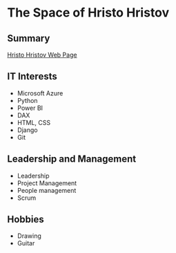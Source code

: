 # The Space of Hristo Hristov

## Summary

[Hristo Hristov Web Page](http://hmhristov.com)

## IT Interests

- Microsoft Azure
- Python
- Power BI
- DAX
- HTML, CSS
- Django
- Git

## Leadership and Management

- Leadership
- Project Management
- People management
- Scrum

## Hobbies

- Drawing
- Guitar
